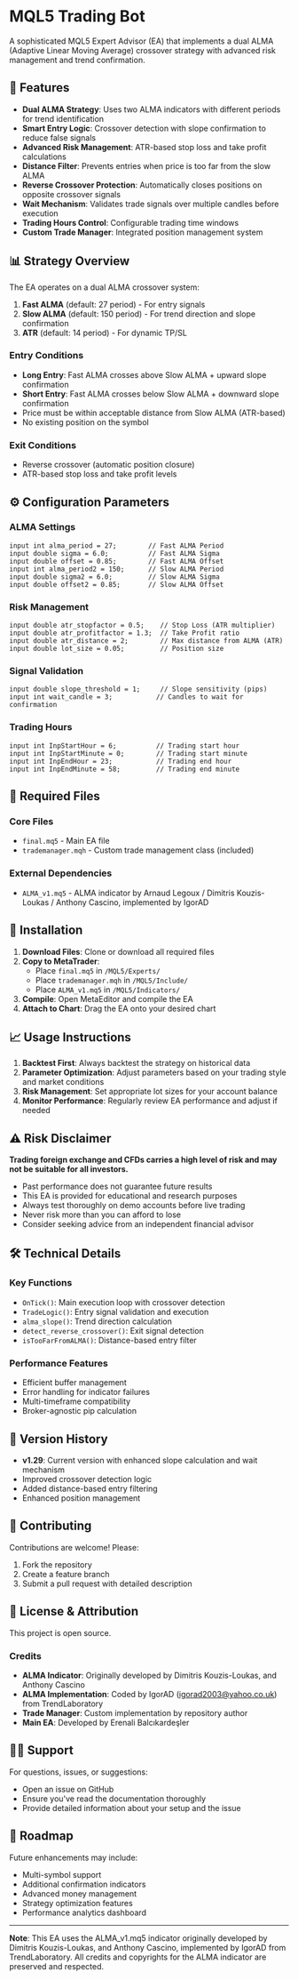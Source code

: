 # MQL5 Trading Bot

A sophisticated MQL5 Expert Advisor (EA) that implements a dual ALMA (Adaptive Linear Moving Average) crossover strategy with advanced risk management and trend confirmation.

## 🚀 Features

- **Dual ALMA Strategy**: Uses two ALMA indicators with different periods for trend identification
- **Smart Entry Logic**: Crossover detection with slope confirmation to reduce false signals
- **Advanced Risk Management**: ATR-based stop loss and take profit calculations
- **Distance Filter**: Prevents entries when price is too far from the slow ALMA
- **Reverse Crossover Protection**: Automatically closes positions on opposite crossover signals
- **Wait Mechanism**: Validates trade signals over multiple candles before execution
- **Trading Hours Control**: Configurable trading time windows
- **Custom Trade Manager**: Integrated position management system

## 📊 Strategy Overview

The EA operates on a dual ALMA crossover system:

1. **Fast ALMA** (default: 27 period) - For entry signals
2. **Slow ALMA** (default: 150 period) - For trend direction and slope confirmation
3. **ATR** (default: 14 period) - For dynamic TP/SL
### Entry Conditions
- **Long Entry**: Fast ALMA crosses above Slow ALMA + upward slope confirmation
- **Short Entry**: Fast ALMA crosses below Slow ALMA + downward slope confirmation
- Price must be within acceptable distance from Slow ALMA (ATR-based)
- No existing position on the symbol

### Exit Conditions
- Reverse crossover (automatic position closure)
- ATR-based stop loss and take profit levels

## ⚙️ Configuration Parameters

### ALMA Settings
```mql5
input int alma_period = 27;        // Fast ALMA Period
input double sigma = 6.0;          // Fast ALMA Sigma
input double offset = 0.85;        // Fast ALMA Offset
input int alma_period2 = 150;      // Slow ALMA Period
input double sigma2 = 6.0;         // Slow ALMA Sigma
input double offset2 = 0.85;       // Slow ALMA Offset
```

### Risk Management
```mql5
input double atr_stopfactor = 0.5;    // Stop Loss (ATR multiplier)
input double atr_profitfactor = 1.3;  // Take Profit ratio
input double atr_distance = 2;        // Max distance from ALMA (ATR)
input double lot_size = 0.05;         // Position size
```

### Signal Validation
```mql5
input double slope_threshold = 1;     // Slope sensitivity (pips)
input int wait_candle = 3;           // Candles to wait for confirmation
```

### Trading Hours
```mql5
input int InpStartHour = 6;          // Trading start hour
input int InpStartMinute = 0;        // Trading start minute
input int InpEndHour = 23;           // Trading end hour
input int InpEndMinute = 58;         // Trading end minute
```

## 📁 Required Files

### Core Files
- `final.mq5` - Main EA file
- `trademanager.mqh` - Custom trade management class (included)

### External Dependencies
- `ALMA_v1.mq5` - ALMA indicator by Arnaud Legoux / Dimitris Kouzis-Loukas / Anthony Cascino, implemented by IgorAD

## 🔧 Installation

1. **Download Files**: Clone or download all required files
2. **Copy to MetaTrader**:
   - Place `final.mq5` in `/MQL5/Experts/`
   - Place `trademanager.mqh` in `/MQL5/Include/`
   - Place `ALMA_v1.mq5` in `/MQL5/Indicators/`
3. **Compile**: Open MetaEditor and compile the EA
4. **Attach to Chart**: Drag the EA onto your desired chart

## 📈 Usage Instructions

1. **Backtest First**: Always backtest the strategy on historical data
2. **Parameter Optimization**: Adjust parameters based on your trading style and market conditions
3. **Risk Management**: Set appropriate lot sizes for your account balance
4. **Monitor Performance**: Regularly review EA performance and adjust if needed

## ⚠️ Risk Disclaimer

**Trading foreign exchange and CFDs carries a high level of risk and may not be suitable for all investors.**

- Past performance does not guarantee future results
- This EA is provided for educational and research purposes
- Always test thoroughly on demo accounts before live trading
- Never risk more than you can afford to lose
- Consider seeking advice from an independent financial advisor

## 🛠️ Technical Details

### Key Functions
- `OnTick()`: Main execution loop with crossover detection
- `TradeLogic()`: Entry signal validation and execution
- `alma_slope()`: Trend direction calculation
- `detect_reverse_crossover()`: Exit signal detection
- `isTooFarFromALMA()`: Distance-based entry filter

### Performance Features
- Efficient buffer management
- Error handling for indicator failures
- Multi-timeframe compatibility
- Broker-agnostic pip calculation

## 📝 Version History

- **v1.29**: Current version with enhanced slope calculation and wait mechanism
- Improved crossover detection logic
- Added distance-based entry filtering
- Enhanced position management

## 🤝 Contributing

Contributions are welcome! Please:
1. Fork the repository
2. Create a feature branch
3. Submit a pull request with detailed description

## 📄 License & Attribution

This project is open source. 

### Credits
- **ALMA Indicator**: Originally developed by Dimitris Kouzis-Loukas, and Anthony Cascino
- **ALMA Implementation**: Coded by IgorAD ([igorad2003@yahoo.co.uk](https://www.forexfactory.com/igorad)) from TrendLaboratory
- **Trade Manager**: Custom implementation by repository author
- **Main EA**: Developed by Erenali Balcıkardeşler

## 🙋‍♂️ Support

For questions, issues, or suggestions:
- Open an issue on GitHub
- Ensure you've read the documentation thoroughly
- Provide detailed information about your setup and the issue

## 🎯 Roadmap

Future enhancements may include:
- Multi-symbol support
- Additional confirmation indicators
- Advanced money management
- Strategy optimization features
- Performance analytics dashboard

---

**Note**: This EA uses the ALMA_v1.mq5 indicator originally developed by Dimitris Kouzis-Loukas, and Anthony Cascino, implemented by IgorAD from TrendLaboratory. All credits and copyrights for the ALMA indicator are preserved and respected.
